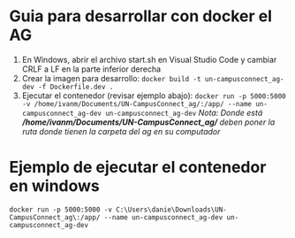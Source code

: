 # Guia para desarrollar con docker el AG
1. En Windows, abrir el archivo start.sh en Visual Studio Code y cambiar CRLF a LF en la parte inferior derecha
1. Crear la imagen para desarrollo:  `docker build -t un-campusconnect_ag-dev -f Dockerfile.dev .`
2. Ejecutar el contenedor (revisar ejemplo abajo): `docker run -p 5000:5000 -v /home/ivanm/Documents/UN-CampusConnect_ag/:/app/ --name un-campusconnect_ag-dev un-campusconnect_ag-dev`
_Nota: Donde está **/home/ivanm/Documents/UN-CampusConnect_ag/** deben poner la ruta donde tienen la carpeta del ag en su computador_


# Ejemplo de ejecutar el contenedor en windows
`docker run -p 5000:5000 -v C:\Users\danie\Downloads\UN-CampusConnect_ag\:/app/ --name un-campusconnect_ag-dev un-campusconnect_ag-dev`